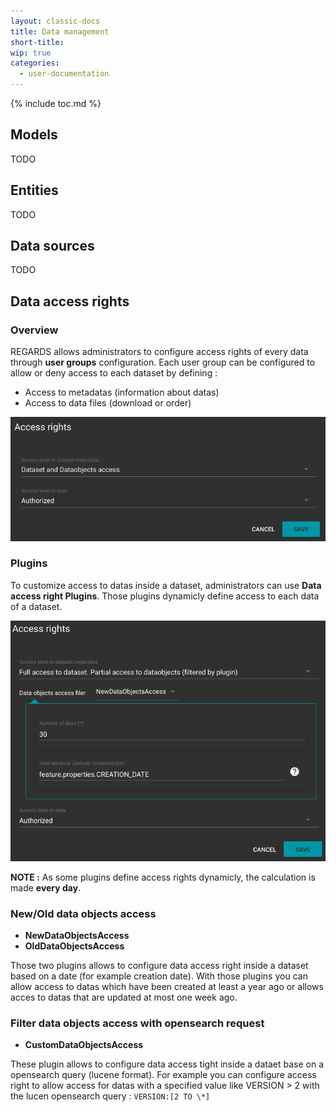 ```yaml
---
layout: classic-docs
title: Data management
short-title:
wip: true
categories:
  - user-documentation
---
```


{% include toc.md %}

## Models

TODO

## Entities

TODO

## Data sources

TODO

## Data access rights

### Overview 

REGARDS allows administrators to configure access rights of every data through **user groups** configuration. Each user group can be configured to allow or deny access to each dataset by defining :
 - Access to metadatas (information about datas)
 - Access to data files (download or order)

![Access right](/assets/images/userGuide/data-management/access-rights/ar.png)

### Plugins

To customize access to datas inside a dataset, administrators can use **Data access right Plugins**. Those plugins dynamicly define access to each data of a dataset. 

 ![Access right](/assets/images/userGuide/data-management/access-rights/ar-with-plugin.png)

 **NOTE :** As some plugins define access rights dynamicly, the calculation is made **every day**.

 ### New/Old data objects access

  - **NewDataObjectsAccess**
  - **OldDataObjectsAccess**

 Those two plugins allows to configure data access right inside a dataset based on a date (for example creation date). With those plugins you can allow access to datas which have been created at least a year ago or allows acces to datas that are updated at most one week ago.

 ### Filter data objects access with opensearch request

 - **CustomDataObjectsAccess**

 These plugin allows to configure data access tight inside a dataet base on a opensearch query (lucene format). For example you can configure access right to allow access for datas with a specified value like VERSION > 2 with the lucen opensearch query : `VERSION:[2 TO \*]`
